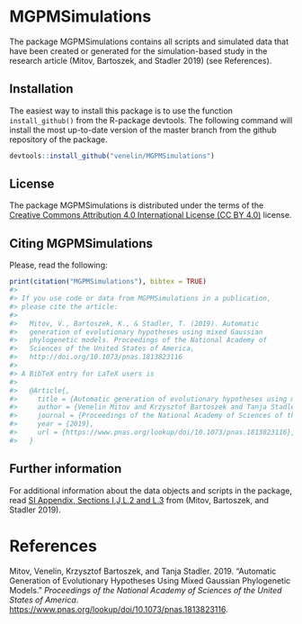 
<!-- README.md is generated from README.Rmd. Please edit that file -->

# MGPMSimulations

The package MGPMSimulations contains all scripts and simulated data that
have been created or generated for the simulation-based study in the
research article (Mitov, Bartoszek, and Stadler 2019) (see References).

## Installation

The easiest way to install this package is to use the function
`install_github()` from the R-package devtools. The following command
will install the most up-to-date version of the master branch from the
github repository of the package.

``` r
devtools::install_github("venelin/MGPMSimulations")
```

## License

The package MGPMSimulations is distributed under the terms of the
[Creative Commons Attribution 4.0 International License (CC
BY 4.0)](https://creativecommons.org/licenses/by/4.0/legalcode) license.

## Citing MGPMSimulations

Please, read the following:

``` r
print(citation("MGPMSimulations"), bibtex = TRUE)
#> 
#> If you use code or data from MGPMSimulations in a publication,
#> please cite the article:
#> 
#>   Mitov, V., Bartoszek, K., & Stadler, T. (2019). Automatic
#>   generation of evolutionary hypotheses using mixed Gaussian
#>   phylogenetic models. Proceedings of the National Academy of
#>   Sciences of the United States of America,
#>   http://doi.org/10.1073/pnas.1813823116
#> 
#> A BibTeX entry for LaTeX users is
#> 
#>   @Article{,
#>     title = {Automatic generation of evolutionary hypotheses using mixed Gaussian phylogenetic models},
#>     author = {Venelin Mitov and Krzysztof Bartoszek and Tanja Stadler},
#>     journal = {Proceedings of the National Academy of Sciences of the United States of America},
#>     year = {2019},
#>     url = {https://www.pnas.org/lookup/doi/10.1073/pnas.1813823116},
#>   }
```

## Further information

For additional information about the data objects and scripts in the
package, read [SI Appendix, Sections I,J,L.2 and
L.3](https://www.pnas.org/lookup/suppl/doi:10.1073/pnas.1813823116/-/DCSupplemental)
from (Mitov, Bartoszek, and Stadler 2019).

# References

<div id="refs" class="references">

<div id="ref-Mitov:2019a">

Mitov, Venelin, Krzysztof Bartoszek, and Tanja Stadler. 2019. “Automatic
Generation of Evolutionary Hypotheses Using Mixed Gaussian Phylogenetic
Models.” *Proceedings of the National Academy of Sciences of the United
States of America*.
<https://www.pnas.org/lookup/doi/10.1073/pnas.1813823116>.

</div>

</div>
